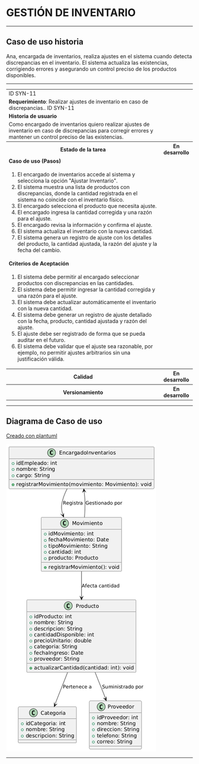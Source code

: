 # GESTIÓN DE INVENTARIO

------

## Caso de uso historia 
Ana, encargada de inventarios, realiza ajustes en el sistema cuando detecta discrepancias en el inventario. El sistema actualiza las existencias, corrigiendo errores y asegurando un control preciso de los productos disponibles.

---

<table id="customers">
  <tr class="idtext principal">
    <td>ID SYN-11</td>
  </tr>
  <tr class="single text">
    <td><strong>Requerimiento</strong>: Realizar ajustes de inventario en caso de discrepancias.. ID SYN-11</td>
  </tr>
  <tr class="single gray">
    <td><strong>Historia de usuario</strong></td>
  </tr>
  <tr class="single text">
    <td>Como encargado de inventarios quiero realizar ajustes de inventario en caso de discrepancias para corregir errores y mantener un control preciso de las existencias.</td>
  </tr>
  <tr class="duo">
    <th class="gray"><strong>Estado de la tarea</strong></th>
    <th>En desarrollo</th>
  </tr>
  <tr class="single gray">
    <td><strong>Caso de uso (Pasos)</strong></td>
  </tr>
  <tr class="single text">
    <td>
        <ol>
            <li>El encargado de inventarios accede al sistema y selecciona la opción "Ajustar Inventario".</li>
            <li>El sistema muestra una lista de productos con discrepancias, donde la cantidad registrada en el sistema no coincide con el inventario físico.</li>
            <li>El encargado selecciona el producto que necesita ajuste.</li>
            <li>El encargado ingresa la cantidad corregida y una razón para el ajuste.</li>
            <li>El encargado revisa la información y confirma el ajuste.</li>
            <li>El sistema actualiza el inventario con la nueva cantidad.</li>
            <li>El sistema genera un registro de ajuste con los detalles del producto, la cantidad ajustada, la razón del ajuste y la fecha del cambio.</li>
    </td>
  </tr>
  <tr class="single gray">
    <td><strong>Criterios de Aceptación</strong></td>
  </tr>
  <tr class="single text">
    <td>
        <ol>
            <li>El sistema debe permitir al encargado seleccionar productos con discrepancias en las cantidades.</li>
            <li>El sistema debe permitir ingresar la cantidad corregida y una razón para el ajuste.</li>
            <li>El sistema debe actualizar automáticamente el inventario con la nueva cantidad.</li>
            <li>El sistema debe generar un registro de ajuste detallado con la fecha, producto, cantidad ajustada y razón del ajuste.</li>
            <li>El ajuste debe ser registrado de forma que se pueda auditar en el futuro.</li>
            <li>El sistema debe validar que el ajuste sea razonable, por ejemplo, no permitir ajustes arbitrarios sin una justificación válida.</li>
        </ol>
    </td>
  </tr>
 <tr class="duo">
    <th class="gray"><strong>Calidad</strong></th>
    <th>En desarrollo</th>
  </tr>
  <tr class="duo">
    <th class="gray"><strong>Versionamiento</strong></th>
    <th>En desarrollo</th>
  </tr>
</table>

---
## Diagrama de Caso de uso
[Creado con plantuml](https://plantuml.com/es/)

![Image title](./assets/images/syn-12.png)

---
